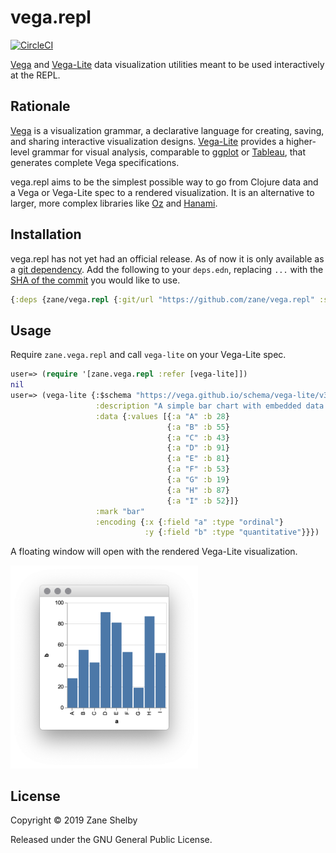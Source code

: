 # vega.repl

[![CircleCI](https://circleci.com/gh/zane/vega.repl.svg?style=svg)](https://circleci.com/gh/zane/vega.repl)

[Vega](https://vega.github.io/vega/) and [Vega-Lite](https://vega.github.io/vega-lite/) data visualization utilities meant to be used interactively at the REPL.

## Rationale

[Vega](https://vega.github.io/vega/) is a visualization grammar, a declarative language for creating, saving, and sharing interactive visualization designs. [Vega-Lite](https://vega.github.io/vega-lite/) provides a higher-level grammar for visual analysis, comparable to [ggplot](https://ggplot2.tidyverse.org/) or [Tableau](https://www.tableau.com/), that generates complete Vega specifications.

vega.repl aims to be the simplest possible way to go from Clojure data and a Vega or Vega-Lite spec to a rendered visualization. It is an alternative to larger, more complex libraries like [Oz](https://github.com/metasoarous/oz) and [Hanami](https://github.com/jsa-aerial/hanami).

## Installation

vega.repl has not yet had an official release. As of now it is only available as a [git dependency](https://clojure.org/guides/deps_and_cli#_using_git_libraries). Add the following to your `deps.edn`, replacing `...` with the [SHA of the commit](https://help.github.com/en/articles/github-glossary#commit) you would like to use.

```clojure
{:deps {zane/vega.repl {:git/url "https://github.com/zane/vega.repl" :sha "..."}}}
```

## Usage

Require `zane.vega.repl` and call `vega-lite` on your Vega-Lite spec.

```clojure
user=> (require '[zane.vega.repl :refer [vega-lite]])
nil
user=> (vega-lite {:$schema "https://vega.github.io/schema/vega-lite/v3.json"
                   :description "A simple bar chart with embedded data."
                   :data {:values [{:a "A" :b 28}
                                   {:a "B" :b 55}
                                   {:a "C" :b 43}
                                   {:a "D" :b 91}
                                   {:a "E" :b 81}
                                   {:a "F" :b 53}
                                   {:a "G" :b 19}
                                   {:a "H" :b 87}
                                   {:a "I" :b 52}]}
                   :mark "bar"
                   :encoding {:x {:field "a" :type "ordinal"}
                              :y {:field "b" :type "quantitative"}}})
```

A floating window will open with the rendered Vega-Lite visualization.

<img src="docs/example.png" width="300" />

## License

Copyright © 2019 Zane Shelby

Released under the GNU General Public License.
